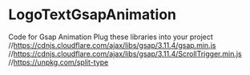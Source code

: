 # LogoTextGsapAnimation
Code for Gsap Animation 
Plug these libraries into your project
//https://cdnjs.cloudflare.com/ajax/libs/gsap/3.11.4/gsap.min.js
//https://cdnjs.cloudflare.com/ajax/libs/gsap/3.11.4/ScrollTrigger.min.js
//https://unpkg.com/split-type
